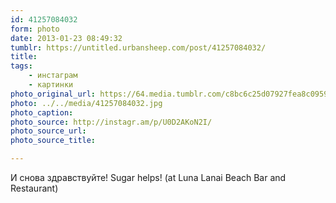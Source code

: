 ```yaml
---
id: 41257084032
form: photo
date: 2013-01-23 08:49:32
tumblr: https://untitled.urbansheep.com/post/41257084032/
title:
tags:
    - инстаграм
    - картинки
photo_original_url: https://64.media.tumblr.com/c8bc6c25d07927fea8c095932d6a398a/tumblr_mh2aqkwe4q1qz4wzio1_640.jpg
photo: ../../media/41257084032.jpg
photo_caption:
photo_source: http://instagr.am/p/U0D2AKoN2I/
photo_source_url:
photo_source_title:

---
```


<p>И снова здравствуйте! Sugar helps! (at Luna Lanai Beach Bar and Restaurant)</p>
